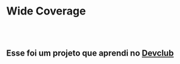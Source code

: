 <h1>Wide Coverage</h1>
<br>
<br>
<h2>Esse foi um projeto que aprendi no <a href="https://rodolfomori.com.br/devclub">Devclub</a></h2>
